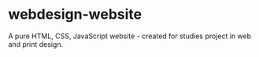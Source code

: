 # webdesign-website
A pure HTML, CSS, JavaScript website - created for studies project in web and print design.
